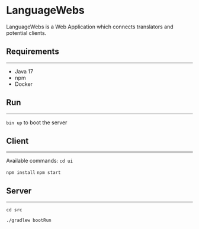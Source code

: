 # LanguageWebs

LanguageWebs is a Web Application which connects translators and potential clients.

## Requirements
---
- Java 17
- npm
- Docker

## Run
---
`bin up` to boot the server

## Client
---
Available commands:
`cd ui`

`npm install`
`npm start`

## Server
---
`cd src`

`./gradlew bootRun`
